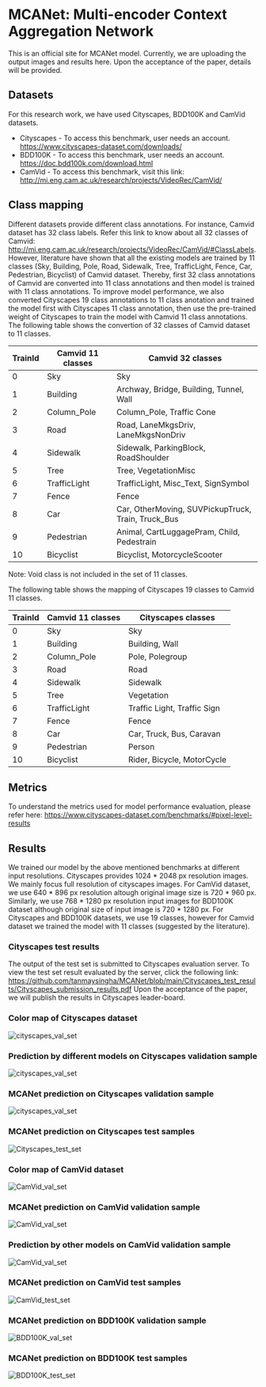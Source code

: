 # MCANet: Multi-encoder Context Aggregation Network
This is an official site for MCANet model. Currently, we are uploading the output images and results here. Upon the acceptance of the paper, details will be provided.

## Datasets
For this research work, we have used Cityscapes, BDD100K and CamVid datasets.
* Cityscapes - To access this benchmark, user needs an account. https://www.cityscapes-dataset.com/downloads/ 
* BDD100K - To access this benchmark, user needs an account. https://doc.bdd100k.com/download.html     
* CamVid - To access this benchmark, visit this link: http://mi.eng.cam.ac.uk/research/projects/VideoRec/CamVid/

## Class mapping
Different datasets provide different class annotations. For instance, Camvid dataset has 32 class labels. Refer this link to know about all 32 classes of Camvid: http://mi.eng.cam.ac.uk/research/projects/VideoRec/CamVid/#ClassLabels. However, literature have shown that all the existing models are trained by 11 classes (Sky, Building, Pole, Road, Sidewalk, Tree, TrafficLight, Fence, Car, Pedestrian, Bicyclist) of Camvid dataset. Thereby, first 32 class annotations of Camvid are converted into 11 class annotations and then model is trained with 11 class annotations. To improve model performance, we also converted Cityscapes 19 class annotations to 11 class anotation and trained the model first with Cityscapes 11 class annotation, then use the pre-trained weight of Cityscapes to train the model with Camvid 11 class annotations. The following table shows the convertion of 32 classes of Camvid dataset to 11 classes.

TrainId | Camvid 11 classes  | Camvid 32 classes   
--------|--------------------|-------------------
   0    |        Sky         | Sky
   1    |     Building       | Archway, Bridge, Building, Tunnel, Wall
   2    |    Column_Pole     | Column_Pole, Traffic Cone
   3    |        Road        | Road, LaneMkgsDriv, LaneMkgsNonDriv  
   4    |      Sidewalk      | Sidewalk, ParkingBlock, RoadShoulder 
   5    |        Tree        | Tree, VegetationMisc
   6    |   TrafficLight     | TrafficLight, Misc_Text, SignSymbol  
   7    |       Fence        | Fence
   8    |        Car         | Car, OtherMoving, SUVPickupTruck, Train, Truck_Bus 
   9    |     Pedestrian     | Animal, CartLuggagePram, Child, Pedestrain   
  10    |     Bicyclist      | Bicyclist, MotorcycleScooter
  
  Note: Void class is not included in the set of 11 classes.
  
  The following table shows the mapping of Cityscapes 19 classes to Camvid 11 classes.
  
TrainId | Camvid 11 classes  | Cityscapes classes   
--------|--------------------|-------------------
   0    |        Sky         | Sky
   1    |     Building       | Building, Wall
   2    |    Column_Pole     | Pole, Polegroup
   3    |        Road        | Road  
   4    |      Sidewalk      | Sidewalk 
   5    |        Tree        | Vegetation
   6    |   TrafficLight     | Traffic Light, Traffic Sign  
   7    |       Fence        | Fence
   8    |        Car         | Car, Truck, Bus, Caravan 
   9    |     Pedestrian     | Person   
  10    |     Bicyclist      | Rider, Bicycle, MotorCycle


## Metrics
To understand the metrics used for model performance evaluation, please  refer here: https://www.cityscapes-dataset.com/benchmarks/#pixel-level-results

## Results
We trained our model by the above mentioned benchmarks at different input resolutions. Cityscapes provides 1024 * 2048 px resolution images. We mainly focus full resolution of cityscapes images. For CamVid dataset, we use 640 * 896 px resolution altough original image size is 720 * 960 px. Similarly, we use 768 * 1280 px resolution input images for BDD100K dataset although original size of input image is 720 * 1280 px. For Cityscapes and BDD100K datasets, we use 19 classes, however for Camvid dataset we trained the model with 11 classes (suggested by the literature). 

### Cityscapes test results
The output of the test set is submitted to Cityscapes evaluation server. To view the test set result evaluated by the server, click the following link: https://github.com/tanmaysingha/MCANet/blob/main/Cityscapes_test_results/Cityscapes_submission_results.pdf
Upon the acceptance of the paper, we will publish the results in Cityscapes leader-board.

### Color map of Cityscapes dataset
![cityscapes_val_set](https://github.com/tanmaysingha/MCANet/blob/main/Figures/City_color_map.png?raw=true)

### Prediction by different models on Cityscapes validation sample
![cityscapes_val_set](https://github.com/tanmaysingha/MCANet/blob/main/Figures/MCANet_val_prediction.png?raw=true)

### MCANet prediction on Cityscapes validation sample
![cityscapes_val_set](https://github.com/tanmaysingha/MCANet/blob/main/Figures/MCANet_val_prediction.png?raw=true)
  
### MCANet prediction on Cityscapes test samples
![Cityscapes_test_set](https://github.com/tanmaysingha/MCANet/blob/main/Figures/Cityscapes_test_predictions.png?raw=true)  

### Color map of CamVid dataset
![CamVid_val_set](https://github.com/tanmaysingha/MCANet/blob/main/Figures/camvid_color_map.png?raw=true)

### MCANet prediction on CamVid validation sample
![CamVid_val_set](https://github.com/tanmaysingha/MCANet/blob/main/Figures/Camvid_Val_MCANet.png?raw=true)

### Prediction by other models on CamVid validation sample
![CamVid_val_set](https://github.com/tanmaysingha/MCANet/blob/main/Figures/camvid_val_prediction_new.png?raw=true)

### MCANet prediction on CamVid test samples
![CamVid_test_set](https://github.com/tanmaysingha/MCANet/blob/main/Figures/camvid_test_predictions_new.png?raw=true)

### MCANet prediction on BDD100K validation sample
![BDD100K_val_set](https://github.com/tanmaysingha/MCANet/blob/main/Figures/BDD_val_predictions_new.png?raw=true)

### MCANet prediction on BDD100K test samples
![BDD100K_test_set](https://github.com/tanmaysingha/MCANet/blob/main/Figures/BDD_test_predictions_new.png?raw=true)
